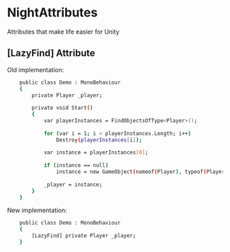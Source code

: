 # NightAttributes
Attributes that make life easier for Unity

## [LazyFind] Attribute

Old implementation:

```sh
    public class Demo : MonoBehaviour
    {
        private Player _player;
    
        private void Start()
        {
            var playerInstances = FindObjectsOfType<Player>();
            
            for (var i = 1; i < playerInstances.Length; i++)
                Destroy(playerInstances[i]);
                
            var instance = playerInstances[0];
            
            if (instance == null)
                instance = new GameObject(nameof(Player), typeof(Player));
                
            _player = instance;
        }
    }
```

New implementation:

```sh
    public class Demo : MonoBehaviour
    {
        [LazyFind] private Player _player;
    }
```
